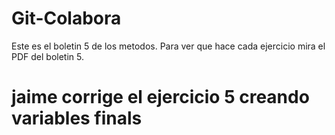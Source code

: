 # Git-Colabora
Este es el boletin 5 de los metodos. Para ver que hace cada ejercicio mira el PDF del boletin 5.
# jaime corrige el ejercicio 5 creando variables finals